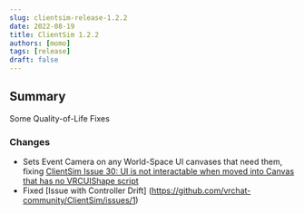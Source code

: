 ```yaml
---
slug: clientsim-release-1.2.2
date: 2022-08-19
title: ClientSim 1.2.2
authors: [momo]
tags: [release]
draft: false
---
```

## Summary

Some Quality-of-Life Fixes

### Changes

* Sets Event Camera on any World-Space UI canvases that need them, fixing [ClientSim Issue 30: UI is not interactable when moved into Canvas that has no VRCUIShape script](https://github.com/vrchat-community/ClientSim/issues/30)
* Fixed [Issue with Controller Drift] (https://github.com/vrchat-community/ClientSim/issues/1)